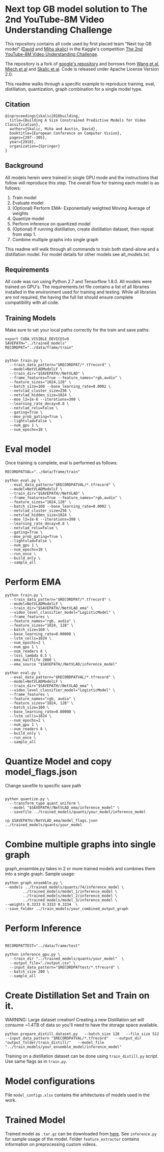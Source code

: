 # Next top GB model solution to The 2nd YouTube-8M Video Understanding Challenge

This repository contains all code used by first placed team "Next top GB model" ([David](https://www.kaggle.com/tivfrvqhs5) and [Miha skalic](https://www.kaggle.com/mihaskalic)) in the Kaggle's competition [The 2nd YouTube-8M Video Understanding Challenge](https://www.kaggle.com/c/youtube8m-2018/).
 
The repository is a fork of [google's repository](https://github.com/google/youtube-8m) and borrows from [Wang et al](https://github.com/wangheda/youtube-8m), [Miech et al](https://github.com/antoine77340/Youtube-8M-WILLOW) and [Skalic et al](https://github.com/mpekalski/Y8M). Code is released under Apache License Version 2.0.

This readme walks through a specific example to reproduce training, eval, distillation, quantization, graph combination for a single model type.


## Citation

```
@inproceedings{skalic2018building,
  title={Building A Size Constrained Predictive Models for Video Classification},
  author={Skalic, Miha and Austin, David},
  booktitle={European Conference on Computer Vision},
  pages={297--305},
  year={2018},
  organization={Springer}
}
```


## Background

All models herein were trained in single GPU mode and the instructions that follow will reproduce this step. The
overall flow for training each model is as follows:
1. Train model
2. Evaluate model
3. (Optional) Perform EMA- Exponentially weighted Moving Average of weights
4. Quantize model
5. Perform inference on quantized model
6. (Optional) If running distillation, create distillation dataset, then repeat from step 1.
7. Combine multiple graphs into single graph


This readme will walk through all commands to train both stand-alone and a distillation model.  For model details for other models
see all_models.txt.

## Requirements

All code was run using Python 2.7 and Tensorflow 1.8.0.  All models were trained on GPU's.  The requirements.txt file
contains a list of all libraries installed in the environment used for training and testing.  While all libraries are not
required, the having the full list should ensure complete compatibility with all code.



## Training Models

Make sure to set your local paths correctly for the train and save paths:

```
export CUDA_VISIBLE_DEVICES=0
SAVEPATH="../trained_models"
RECORDPAT="../data/frame/train"


python train.py \
  --train_data_pattern="$RECORDPAT/*.tfrecord" \
  --model=NetVLADModelLF \
  --train_dir="$SAVEPATH//NetVLAD" \
  --frame_features=True --feature_names="rgb,audio" \
  --feature_sizes="1024,128" \
  --batch_size=160 --base_learning_rate=0.0002 \
  --netvlad_cluster_size=256 \
  --netvlad_hidden_size=1024 \
  --moe_l2=1e-6 --iterations=300 \
  --learning_rate_decay=0.8 \
  --netvlad_relu=False \
  --gating=True \
  --moe_prob_gating=True \
  --lightvlad=False \
  --num_gpu 1 \
  --num_epochs=10 \
```

# Eval model

Once training is complete, eval is performed as follows:

```
RECORDPATVAL="../data/frame/train"

python eval.py \
  --eval_data_pattern="$RECORDPATVAL/*.tfrecord" \
  --model=NetVLADModelLF \
  --train_dir="$SAVEPATH//NetVLAD" \
  --frame_features=True --feature_names="rgb,audio" \
  --feature_sizes="1024,128" \
  --batch_size=160 --base_learning_rate=0.0002 \
  --netvlad_cluster_size=256 \
  --netvlad_hidden_size=1024 \
  --moe_l2=1e-6 --iterations=300 \
  --learning_rate_decay=0.8 \
  --netvlad_relu=False \
  --gating=True \
  --moe_prob_gating=True \
  --lightvlad=False \
  --num_gpu 1 \
  --num_epochs=10 \
  --run_once \
  --build_only \
  --sample_all
```

# Perform EMA

```
python train.py \
  --train_data_pattern="$RECORDPAT/*.tfrecord" \
  --model=NetVLADModelLF \
  --train_dir="$SAVEPATH//NetVLAD_ema" \
  --video_level_classifier_model="LogisticModel" \
  --frame_features \
  --feature_names="rgb, audio" \
  --feature_sizes="1024, 128" \
  --batch_size=160 \
  --base_learning_rate=0.00008 \
  --lstm_cells=1024 \
  --num_epochs=2 \
  --num_gpu 1 \
  --num_readers 8 \
  --loss_lambda 0.5 \
  --ema_halflife 2000 \
  --ema_source "$SAVEPATH//NetVLAD/inference_model"

python eval.py \
  --eval_data_pattern="$RECORDPATVAL/*.tfrecord" \
  --model=NetVLADModelLF \
  --train_dir="$SAVEPATH//NetVLAD_ema" \
  --video_level_classifier_model="LogisticModel" \
  --frame_features \
  --feature_names="rgb, audio" \
  --feature_sizes="1024, 128" \
  --batch_size=160 \
  --base_learning_rate=0.00008 \
  --lstm_cells=1024 \
  --num_epochs=2 \
  --num_gpu 1 \
  --num_readers 8 \
  --build_only \
  --run_once \
  --sample_all

```

# Quantize Model and copy model_flags.json

Change savefile to specific save path

```

python quantize.py \
  --transform_type quant_uniform \
  --model "$SAVEPATH//NetVLAD_ema/inference_model" \
  --savefile ../trained_models/quants/your_model/inference_model

cp $SAVEPATH//NetVLAD_ema/model_flags.json ../trained_models/quants/your_model

```
# Combine multiple graphs into single graph

graph_ensemble.py takes in 2 or more trained models and combines them into a single graph. Sample usage:


```
python graph_ensemble.py \
--models ../trained_models/quants/74/inference_model \
        ../trained_models/model_1/inference_model \
        ../trained_models/model_2/inference_model \
        ../trained_models/model_3/inference_model \
--weights 0.3333 0.3333 0.3334  \
--save_folder ../train_models/your_combined_output_graph
```


# Perform Inference

```

RECORDPATTEST="../data/frame/test"

python inference_gpu.py \
  --train_dir "../trained_models/quants/your_model"  \
  --output_file="./output.csv" \
  --input_data_pattern="$RECORDPATtest/*.tfrecord" \
  --batch_size 200 \
  --sample_all
```

# Create Distillation Set and Train on it.

WARNING: Large dataset creation!  Creating a new Distillation set will consume ~1.4TB of data so you'll need
to have the storage space available.

```
python prepare_distill_dataset.py   --batch_size 128   --file_size 512   --input_data_pattern "$RECORDPATVAL/*.tfrecord"   --output_dir "output_folder/train_distill/"   --model_file "../train_models/your_ensemble_model/inference_model"

```

Training on a distillation dataset can be done using `train_distill.py` script. Use same flags as in `train.py`.

# Model configurations

File `model_configs.xlsx` contains the arhitectures of models used in the work.

# Trained Model 

Trained model as `.tar.gz` can be downloaded from [here](https://drive.google.com/open?id=1hrHOWc_3xFk1WofTnimq8icjzJ-k9pnh).
See `inference.py` for sample usage of the model. Folder `feature_extractor` contains information on 
preprocessing custom videos. 
